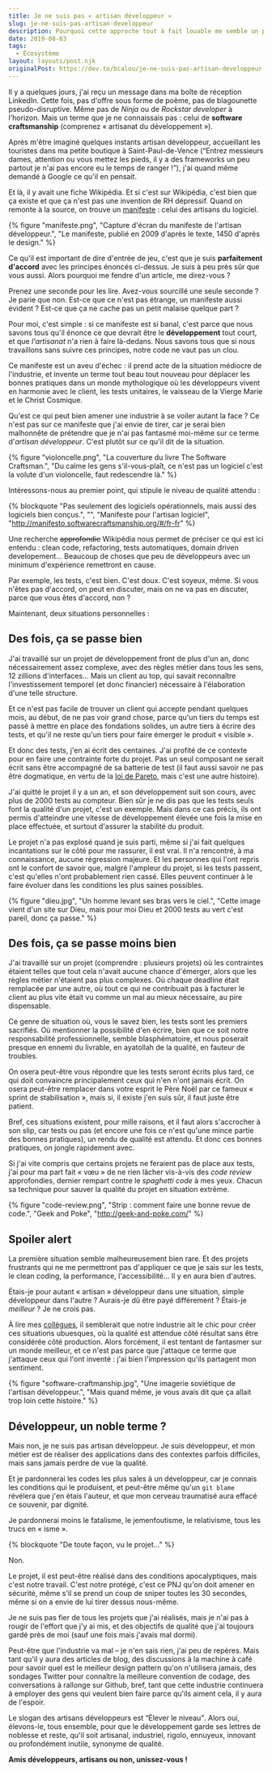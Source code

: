 ```yaml
---
title: Je ne suis pas « artisan développeur »
slug: je-ne-suis-pas-artisan-developpeur
description: Pourquoi cette approche tout à fait louable me semble un peu masquer la misère.
date: 2019-08-03
tags:
  - Écosystème
layout: layouts/post.njk
originalPost: https://dev.to/bcalou/je-ne-suis-pas-artisan-developpeur-2hc2
---
```


Il y a quelques jours, j'ai reçu un message dans ma boîte de réception LinkedIn. Cette fois, pas d'offre sous forme de poème, pas de blagounette pseudo-disruptive. Même pas de _Ninja_ ou de _Rockstar developer_ à l'horizon. Mais un terme que je ne connaissais pas : celui de **software craftsmanship** (comprenez « artisanat du développement »).

Après m'être imaginé quelques instants artisan développeur, accueillant les touristes dans ma petite boutique à Saint-Paul-de-Vence (<q>Entrez messieurs dames, attention ou vous mettez les pieds, il y a des frameworks un peu partout je n'ai pas encore eu le temps de ranger !</q>), j'ai quand même demandé à Google ce qu'il en pensait.

Et là, il y avait une fiche Wikipédia. Et si c'est sur Wikipédia, c'est bien que ça existe et que ça n'est pas une invention de RH dépressif. Quand on remonte à la source, on trouve un [manifeste](http://manifesto.softwarecraftsmanship.org/#/fr-fr) : celui des artisans du logiciel.

{% figure
  "manifeste.png",
  "Capture d'écran du manifeste de l'artisan développeur.",
  "Le manifeste, publié en 2009 d'après le texte, 1450 d'après le design."
%}

Ce qu'il est important de dire d'entrée de jeu, c'est que je suis **parfaitement d'accord** avec les principes énoncés ci-dessus. Je suis à peu près sûr que vous aussi. Alors pourquoi me fendre d'un article, me direz-vous ?

Prenez une seconde pour les lire. Avez-vous sourcillé une seule seconde ? Je parie que non. Est-ce que ce n'est pas étrange, un manifeste aussi évident ? Est-ce que ça ne cache pas un petit malaise quelque part ?

Pour moi, c'est simple : si ce manifeste est si banal, c'est parce que nous savons tous qu'il énonce ce que devrait être le **développement** tout court, et que _l'artisanat_ n'a rien à faire là-dedans. Nous savons tous que si nous travaillons sans suivre ces principes, notre code ne vaut pas un clou.

Ce manifeste est un aveu d'échec : il prend acte de la situation médiocre de l'industrie, et invente un terme tout beau tout nouveau pour déplacer les bonnes pratiques dans un monde mythologique où les développeurs vivent en harmonie avec le client, les tests unitaires, le vaisseau de la Vierge Marie et le Christ Cosmique.

Qu'est ce qui peut bien amener une industrie à se voiler autant la face ? Ce n'est pas sur ce manifeste que j'ai envie de tirer, car je serai bien malhonnête de prétendre que je n'ai pas fantasmé moi-même sur ce terme d'_artisan développeur_. C'est plutôt sur ce qu'il dit de la situation.

{% figure
  "violoncelle.png",
  "La couverture du livre The Software Craftsman.",
  "Du calme les gens s'il-vous-plaît, ce n'est pas un logiciel c'est la volute d'un violoncelle, faut redescendre là."
%}

Intéressons-nous au premier point, qui stipule le niveau de qualité attendu :

{% blockquote
  "Pas seulement des logiciels opérationnels, mais aussi des logiciels bien conçus.",
  "",
  "Manifeste pour l'artisan logiciel",
  "http://manifesto.softwarecraftsmanship.org/#/fr-fr"
%}

Une recherche ~~approfondie~~ Wikipédia nous permet de préciser ce qui est ici entendu : clean code, refactoring, tests automatiques, domain driven developement... Beaucoup de choses que peu de développeurs avec un minimum d'expérience remettront en cause.

Par exemple, les tests, c'est bien. C'est doux. C'est soyeux, même. Si vous n'êtes pas d'accord, on peut en discuter, mais on ne va pas en discuter, parce que vous êtes d'accord, non ?

Maintenant, deux situations personnelles :

## Des fois, ça se passe bien

J'ai travaillé sur un projet de développement front de plus d'un an, donc nécessairement assez complexe, avec des règles métier dans tous les sens, 12 zillions d'interfaces... Mais un client au top, qui savait reconnaître l'investissement temporel (et donc financier) nécessaire à l'élaboration d'une telle structure.

Et ce n'est pas facile de trouver un client qui accepte pendant quelques mois, au début, de ne pas voir grand chose, parce qu'un tiers du temps est passé à mettre en place des fondations solides, un autre tiers à écrire des tests, et qu'il ne reste qu'un tiers pour faire émerger le produit « visible ».

Et donc des tests, j'en ai écrit des centaines. J'ai profité de ce contexte pour en faire une contrainte forte du projet. Pas un seul composant ne serait écrit sans être accompagné de sa batterie de test (il faut aussi savoir ne pas être dogmatique, en vertu de la [loi de Pareto](https://fr.wikipedia.org/wiki/Principe_de_Pareto), mais c'est une autre histoire).

J'ai quitté le projet il y a un an, et son développement suit son cours, avec plus de 2000 tests au compteur. Bien sûr je ne dis pas que les tests seuls font la qualité d'un projet, c'est un exemple. Mais dans ce cas précis, ils ont permis d'atteindre une vitesse de développement élevée une fois la mise en place effectuée, et surtout d'assurer la stabilité du produit.

Le projet n'a pas explosé quand je suis parti, même si j'ai fait quelques incantations sur le côté pour me rassurer, il est vrai. Il n'a rencontré, à ma connaissance, aucune régression majeure. Et les personnes qui l'ont repris ont le confort de savoir que, malgré l'ampleur du projet, si les tests passent, c'est qu'elles n'ont probablement rien cassé. Elles peuvent continuer à le faire évoluer dans les conditions les plus saines possibles.

{% figure
  "dieu.jpg",
  "Un homme levant ses bras vers le ciel.",
  "Cette image vient d'un site sur Dieu, mais pour moi Dieu et 2000 tests au vert c'est pareil, donc ça passe."
%}

## Des fois, ça se passe moins bien

J'ai travaillé sur un projet (comprendre : plusieurs projets) où les contraintes étaient telles que tout cela n'avait aucune chance d'émerger, alors que les règles métier n'étaient pas plus complexes. Où chaque deadline était remplacée par une autre, où tout ce qui ne contribuait pas à facturer le client au plus vite était vu comme un mal au mieux nécessaire, au pire dispensable.

Ce genre de situation où, vous le savez bien, les tests sont les premiers sacrifiés. Où mentionner la possibilité d'en écrire, bien que ce soit notre responsabilité professionnelle, semble blasphématoire, et nous poserait presque en ennemi du livrable, en ayatollah de la qualité, en fauteur de troubles.

On osera peut-être vous répondre que les tests seront écrits plus tard, ce qui doit convaincre principalement ceux qui n'en n'ont jamais écrit. On osera peut-être remplacer dans votre esprit le Père Noël par ce fameux « sprint de stabilisation », mais si, il existe j'en suis sûr, il faut juste être patient.

Bref, ces situations existent, pour mille raisons, et il faut alors s'accrocher à son slip, car tests ou pas (et encore une fois ce n'est qu'une mince partie des bonnes pratiques), un rendu de qualité est attendu. Et donc ces bonnes pratiques, on jongle rapidement avec.

Si j'ai vite compris que certains projets ne feraient pas de place aux tests, j'ai pour ma part fait « vœu » de ne rien lâcher vis-à-vis des <i>code review</i> approfondies, dernier rempart contre le <i>spaghetti code</i> à mes yeux. Chacun sa technique pour sauver la qualité du projet en situation extrême.

{% figure
  "code-review.png",
  "Strip : comment faire une bonne revue de code.",
  "Geek and Poke",
  "http://geek-and-poke.com/"
%}

## Spoiler alert

La première situation semble malheureusement bien rare. Et des projets frustrants qui ne me permettront pas d'appliquer ce que je sais sur les tests, le clean coding, la performance, l'accessibilité... Il y en aura bien d'autres.

Étais-je pour autant « artisan » développeur dans une situation, simple développeur dans l'autre ? Aurais-je dû être payé différement ? Étais-je _meilleur_ ? Je ne crois pas.

À lire mes [collègues](https://www.jesuisundev.com/pourquoi-les-developpeureuses-codent-avec-le-cul/), il semblerait que notre industrie ait le chic pour créer ces situations ubuesques, où la qualité est attendue côté résultat sans être considérée côté production. Alors forcément, il est tentant de fantasmer sur un monde meilleur, et ce n'est pas parce que j'attaque ce terme que j'attaque ceux qui l'ont inventé : j'ai bien l'impression qu'ils partagent mon sentiment.

{% figure
  "software-craftmanship.jpg",
  "Une imagerie soviétique de l'artisan développeur.",
  "Mais quand même, je vous avais dit que ça allait trop loin cette histoire."
%}

## Développeur, un noble terme ?

Mais non, je ne suis pas artisan développeur. Je suis développeur, et mon métier est de réaliser des applications dans des contextes parfois difficiles, mais sans jamais perdre de vue la qualité.

Et je pardonnerai les codes les plus sales à un développeur, car je connais les conditions qui le produisent, et peut-être même qu'un <code>git blame</code> révélera que j'en étais l'auteur, et que mon cerveau traumatisé aura effacé ce souvenir, par dignité.

Je pardonnerai moins le fatalisme, le jemenfoutisme, le relativisme, tous les trucs en « isme ».

{% blockquote "De toute façon, vu le projet…" %}

Non.

Le projet, il est peut-être réalisé dans des conditions apocalyptiques, mais c'est notre travail. C'est notre protégé, c'est ce PNJ qu'on doit amener en sécurité, même s'il se prend un coup de sniper toutes les 30 secondes, même si on a envie de lui tirer dessus nous-même.

Je ne suis pas fier de tous les projets que j'ai réalisés, mais je n'ai pas à rougir de l'effort que j'y ai mis, et des objectifs de qualité que j'ai toujours gardé près de moi (sauf une fois mais j'avais mal dormi).

Peut-être que l'industrie va mal – je n'en sais rien, j'ai peu de repères. Mais tant qu'il y aura des articles de blog, des discussions à la machine à café pour savoir quel est le meilleur design pattern qu'on n'utilisera jamais, des sondages Twitter pour connaître la meilleure convention de codage, des conversations à rallonge sur Github, bref, tant que cette industrie continuera à employer des gens qui veulent bien faire parce qu'ils aiment cela, il y aura de l'espoir.

Le slogan des artisans développeurs est <q>Élever le niveau</q>. Alors oui, élevons-le, tous ensemble, pour que le développement garde ses lettres de noblesse et reste, qu'il soit artisanal, industriel, rigolo, ennuyeux, innovant ou profondément inutile, synonyme de qualité.

**Amis développeurs, artisans ou non, unissez-vous !**
